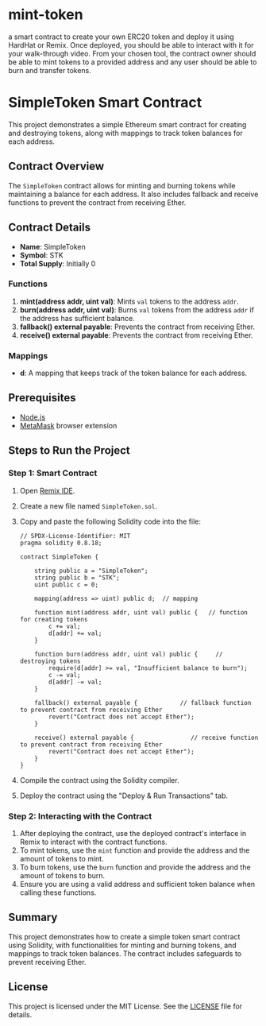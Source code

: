 # mint-token
 a smart contract to create your own ERC20 token and deploy it using HardHat or Remix. Once deployed, you should be able to interact with it for your walk-through video. From your chosen tool, the contract owner should be able to mint tokens to a provided address and any user should be able to burn and transfer tokens.

# SimpleToken Smart Contract

This project demonstrates a simple Ethereum smart contract for creating and destroying tokens, along with mappings to track token balances for each address.

## Contract Overview

The `SimpleToken` contract allows for minting and burning tokens while maintaining a balance for each address. It also includes fallback and receive functions to prevent the contract from receiving Ether.

## Contract Details

- **Name**: SimpleToken
- **Symbol**: STK
- **Total Supply**: Initially 0

### Functions

1. **mint(address addr, uint val)**: Mints `val` tokens to the address `addr`.
2. **burn(address addr, uint val)**: Burns `val` tokens from the address `addr` if the address has sufficient balance.
3. **fallback() external payable**: Prevents the contract from receiving Ether.
4. **receive() external payable**: Prevents the contract from receiving Ether.

### Mappings

- **d**: A mapping that keeps track of the token balance for each address.

## Prerequisites

- [Node.js](https://nodejs.org/)
- [MetaMask](https://metamask.io/) browser extension

## Steps to Run the Project

### Step 1: Smart Contract

1. Open [Remix IDE](https://remix.ethereum.org/).
2. Create a new file named `SimpleToken.sol`.
3. Copy and paste the following Solidity code into the file:

    ```solidity
    // SPDX-License-Identifier: MIT
    pragma solidity 0.8.18;

    contract SimpleToken {

        string public a = "SimpleToken";
        string public b = "STK";
        uint public c = 0;

        mapping(address => uint) public d;  // mapping 

        function mint(address addr, uint val) public {   // function for creating tokens
            c += val;
            d[addr] += val;
        }

        function burn(address addr, uint val) public {     // destroying tokens
            require(d[addr] >= val, "Insufficient balance to burn");
            c -= val;
            d[addr] -= val;
        }

        fallback() external payable {            // fallback function to prevent contract from receiving Ether
            revert("Contract does not accept Ether");
        }

        receive() external payable {                // receive function to prevent contract from receiving Ether
            revert("Contract does not accept Ether");
        }
    }
    ```

4. Compile the contract using the Solidity compiler.
5. Deploy the contract using the "Deploy & Run Transactions" tab.

### Step 2: Interacting with the Contract

1. After deploying the contract, use the deployed contract's interface in Remix to interact with the contract functions.
2. To mint tokens, use the `mint` function and provide the address and the amount of tokens to mint.
3. To burn tokens, use the `burn` function and provide the address and the amount of tokens to burn.
4. Ensure you are using a valid address and sufficient token balance when calling these functions.

## Summary

This project demonstrates how to create a simple token smart contract using Solidity, with functionalities for minting and burning tokens, and mappings to track token balances. The contract includes safeguards to prevent receiving Ether.

## License

This project is licensed under the MIT License. See the [LICENSE](LICENSE) file for details.
